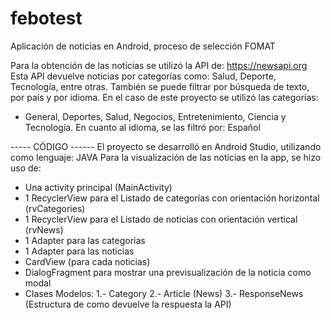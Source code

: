 # febotest
Aplicación de noticias en Android, proceso de selección FOMAT


Para la obtención de las noticias se utilizó la API de: https://newsapi.org
Esta API devuelve noticias por categorías como: Salud, Deporte, Tecnología, entre otras. También se puede filtrar por búsqueda de texto, 
por país y por idioma. 
En el caso de este proyecto se utilizó las categorías: 
* General, Deportes, Salud, Negocios, Entretenimiento, Ciencia y Tecnología.
En cuanto al idioma, se las filtró por: Español

----- CÓDIGO ------
El proyecto se desarrolló en Android Studio, utilizando como lenguaje: JAVA
Para la visualización de las noticias en la app, se hizo uso de:
* Una activity principal (MainActivity)
* 1 RecyclerView para el Listado de categorías con orientación horizontal (rvCategories)
* 1 RecyclerView para el Listado de noticias con orientación vertical (rvNews)
* 1 Adapter para las categorías
* 1 Adapter para las noticias
* CardView (para cada noticias)
* DialogFragment para mostrar una previsualización de la noticia como modal
* Clases Modelos: 
  1.- Category
  2.- Article (News)
  3.- ResponseNews (Estructura de como devuelve la respuesta la API)
  
